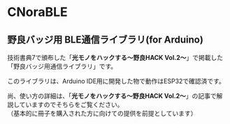 # CNoraBLE
## 野良バッジ用 BLE通信ライブラリ(for Arduino)

技術書典7で頒布した「**光モノをハックする～野良HACK Vol.2～**」で掲載した「野良バッジ用通信ライブラリ」です。

このライブラリは、Arduino IDE用に開発した物で動作はESP32で確認済です。

尚、使い方の詳細は、「**光モノをハックする～野良HACK Vol.2～**」の記事で解説していますのでそちらをご覧ください。<BR>
（基本的に冊子を購入された方に向けての提供を前提としています）
